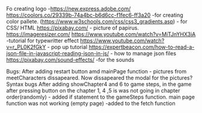 Fo creating logo -https://new.express.adobe.com/
https://coolors.co/29339b-74a4bc-b6d6cc-f1fec6-ff3a20 -for creating color pallete.
(https://www.w3schools.com/css/css3_gradients.asp) - for CSS/ HTML
https://pixabay.com/ - picture of papirus.
https://imageresizer.com/
https://www.youtube.com/watch?v=MiTJnYHX3iA -tutorial for typewritter effect
https://www.youtube.com/watch?v=r_PL0K2fGkY - pop up tutorial
https://expertbeacon.com/how-to-read-a-json-file-in-javascript-reading-json-in-js/ - how to manage json files
https://pixabay.com/sound-effects/ -for the sounds


Bugs: 
After adding restart button amd mainPage function - pictures from meetCharacters dissapeared.
Now dissapeared the modal for the pictures?
Syntax bugs
After adding showChapter4 and 6 to game steps, in the game after pressing button on the chapter 1, 4 ,5 is was not going in chapter order(randomly) - added if statement to the gameSteps function.
main page function was not working (empty page) -added to the fetch function

